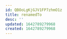 ```yaml
---
id: QBOoLgKjGJV1FP7zhmO1z
title: renamedTo
desc: ''
updated: 1642789279968
created: 1642789279968
---
```




